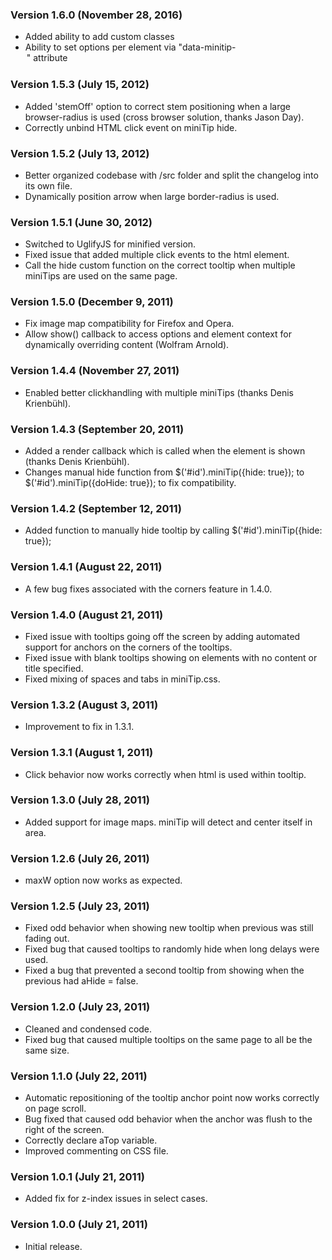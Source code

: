 ### Version 1.6.0 (November 28, 2016) ###
* Added ability to add custom classes
* Ability to set options per element via "data-minitip-<option>" attribute

### Version 1.5.3 (July 15, 2012) ###
* Added 'stemOff' option to correct stem positioning when a large browser-radius is used (cross browser solution, thanks Jason Day).
* Correctly unbind HTML click event on miniTip hide.

### Version 1.5.2 (July 13, 2012) ###
* Better organized codebase with /src folder and split the changelog into its own file.
* Dynamically position arrow when large border-radius is used.

### Version 1.5.1 (June 30, 2012) ###
* Switched to UglifyJS for minified version.
* Fixed issue that added multiple click events to the html element.
* Call the hide custom function on the correct tooltip when multiple miniTips are used on the same page.

### Version 1.5.0 (December 9, 2011) ###
* Fix image map compatibility for Firefox and Opera.
* Allow show() callback to access options and element context for dynamically overriding content (Wolfram Arnold).

### Version 1.4.4 (November 27, 2011) ###
* Enabled better clickhandling with multiple miniTips (thanks Denis Krienbühl).

### Version 1.4.3 (September 20, 2011) ###
* Added a render callback which is called when the element is shown (thanks Denis Krienbühl).
* Changes manual hide function from $('#id').miniTip({hide: true}); to $('#id').miniTip({doHide: true}); to fix compatibility.

### Version 1.4.2 (September 12, 2011) ###
* Added function to manually hide tooltip by calling $('#id').miniTip({hide: true});

### Version 1.4.1 (August 22, 2011) ###
* A few bug fixes associated with the corners feature in 1.4.0.

### Version 1.4.0 (August 21, 2011) ###
* Fixed issue with tooltips going off the screen by adding automated support for anchors on the corners of the tooltips.
* Fixed issue with blank tooltips showing on elements with no content or title specified.
* Fixed mixing of spaces and tabs in miniTip.css.

### Version 1.3.2 (August 3, 2011) ###
* Improvement to fix in 1.3.1.

### Version 1.3.1 (August 1, 2011) ###
* Click behavior now works correctly when html is used within tooltip.

### Version 1.3.0 (July 28, 2011) ###
* Added support for image maps. miniTip will detect and center itself in area.

### Version 1.2.6 (July 26, 2011) ###
* maxW option now works as expected.

### Version 1.2.5 (July 23, 2011) ###
* Fixed odd behavior when showing new tooltip when previous was still fading out.
* Fixed bug that caused tooltips to randomly hide when long delays were used.
* Fixed a bug that prevented a second tooltip from showing when the previous had aHide = false.

### Version 1.2.0 (July 23, 2011) ###
* Cleaned and condensed code.
* Fixed bug that caused multiple tooltips on the same page to all be the same size.

### Version 1.1.0 (July 22, 2011) ###
* Automatic repositioning of the tooltip anchor point now works correctly on page scroll.
* Bug fixed that caused odd behavior when the anchor was flush to the right of the screen.
* Correctly declare aTop variable.
* Improved commenting on CSS file.

### Version 1.0.1 (July 21, 2011) ###
* Added fix for z-index issues in select cases.

### Version 1.0.0 (July 21, 2011) ###
* Initial release.